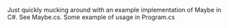 Just quickly mucking around with an example implementation of Maybe in C#. See Maybe.cs. Some example of usage in Program.cs